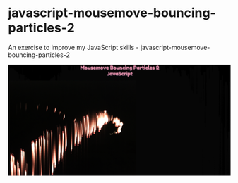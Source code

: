 # javascript-mousemove-bouncing-particles-2
An exercise to improve my JavaScript skills - javascript-mousemove-bouncing-particles-2

![Screenshot](javascript-mousemove-bouncing-particles-2.png)
